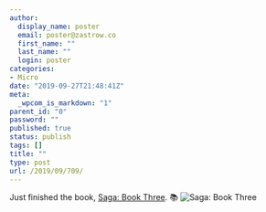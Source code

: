 ```yaml
---
author:
  display_name: poster
  email: poster@zastrow.co
  first_name: ""
  last_name: ""
  login: poster
categories:
- Micro
date: "2019-09-27T21:48:41Z"
meta:
  _wpcom_is_markdown: "1"
parent_id: "0"
password: ""
published: true
status: publish
tags: []
title: ""
type: post
url: /2019/09/709/
---
```

<p>Just finished the book, <a href="https://www.goodreads.com/review/show/2992999521?utm_medium=api&amp;utm_source=rss">Saga: Book Three</a>. 📚 <img src="{{ site.baseurl }}/assets/2019/09/42835851._SY75_.jpg" alt="Saga: Book Three" /></p>
